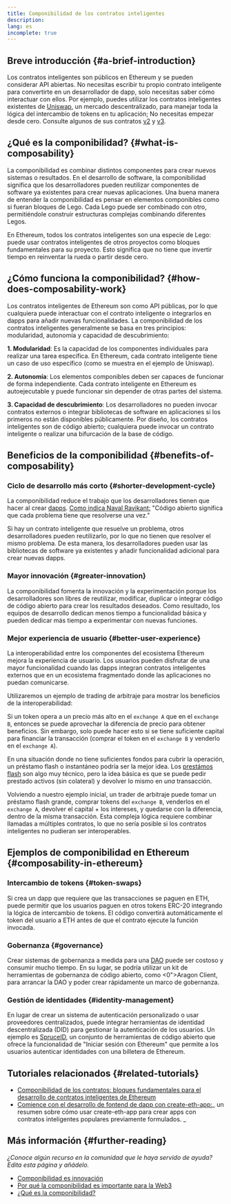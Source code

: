 ```yaml
---
title: Componibilidad de los contratos inteligentes
description:
lang: es
incomplete: true
---
```


## Breve introducción {#a-brief-introduction}

Los contratos inteligentes son públicos en Ethereum y se pueden considerar API abiertas. No necesitas escribir tu propio contrato inteligente para convertirte en un desarrollador de dapp, solo necesitas saber cómo interactuar con ellos. Por ejemplo, puedes utilizar los contratos inteligentes existentes de [Uniswap](https://uniswap.exchange/swap), un mercado descentralizado, para manejar toda la lógica del intercambio de tokens en tu aplicación; No necesitas empezar desde cero. Consulte algunos de sus contratos [v2](https://github.com/Uniswap/uniswap-v2-core/tree/master/contracts) y [v3](https://github.com/Uniswap/uniswap-v3-core/tree/main/contracts).

## ¿Qué es la componibilidad? {#what-is-composability}

La componibilidad es combinar distintos componentes para crear nuevos sistemas o resultados. En el desarrollo de software, la componibilidad significa que los desarrolladores pueden reutilizar componentes de software ya existentes para crear nuevas aplicaciones. Una buena manera de entender la componibilidad es pensar en elementos componibles como si fueran bloques de Lego. Cada Lego puede ser combinado con otro, permitiéndole construir estructuras complejas combinando diferentes Legos.

En Ethereum, todos los contratos inteligentes son una especie de Lego: puede usar contratos inteligentes de otros proyectos como bloques fundamentales para su proyecto. Esto significa que no tiene que invertir tiempo en reinventar la rueda o partir desde cero.

## ¿Cómo funciona la componibilidad? {#how-does-composability-work}

Los contratos inteligentes de Ethereum son como API públicas, por lo que cualquiera puede interactuar con el contrato inteligente o integrarlos en dapps para añadir nuevas funcionalidades. La componibilidad de los contratos inteligentes generalmente se basa en tres principios: modularidad, autonomía y capacidad de descubrimiento:

**1. Modularidad**: Es la capacidad de los componentes individuales para realizar una tarea específica. En Ethereum, cada contrato inteligente tiene un caso de uso específico (como se muestra en el ejemplo de Uniswap).

**2. Autonomía**: Los elementos componibles deben ser capaces de funcionar de forma independiente. Cada contrato inteligente en Ethereum es autoejecutable y puede funcionar sin depender de otras partes del sistema.

**3. Capacidad de descubrimiento**: Los desarrolladores no pueden invocar contratos externos o integrar bibliotecas de software en aplicaciones si los primeros no están disponibles públicamente. Por diseño, los contratos inteligentes son de código abierto; cualquiera puede invocar un contrato inteligente o realizar una bifurcación de la base de código.

## Beneficios de la componibilidad {#benefits-of-composability}

### Ciclo de desarrollo más corto {#shorter-development-cycle}

La componibilidad reduce el trabajo que los desarrolladores tienen que hacer al crear [dapps](/dapps/#what-are-dapps). [Como indica Naval Ravikant:](https://twitter.com/naval/status/1444366754650656770) "Código abierto significa que cada problema tiene que resolverse una vez."

Si hay un contrato inteligente que resuelve un problema, otros desarrolladores pueden reutilizarlo, por lo que no tienen que resolver el mismo problema. De esta manera, los desarrolladores pueden usar las bibliotecas de software ya existentes y añadir funcionalidad adicional para crear nuevas dapps.

### Mayor innovación {#greater-innovation}

La componibilidad fomenta la innovación y la experimentación porque los desarrolladores son libres de reutilizar, modificar, duplicar o integrar código de código abierto para crear los resultados deseados. Como resultado, los equipos de desarrollo dedican menos tiempo a funcionalidad básica y pueden dedicar más tiempo a experimentar con nuevas funciones.

### Mejor experiencia de usuario {#better-user-experience}

La interoperabilidad entre los componentes del ecosistema Ethereum mejora la experiencia de usuario. Los usuarios pueden disfrutar de una mayor funcionalidad cuando las dapps integran contratos inteligentes externos que en un ecosistema fragmentado donde las aplicaciones no puedan comunicarse.

Utilizaremos un ejemplo de trading de arbitraje para mostrar los beneficios de la interoperabilidad:

Si un token opera a un precio más alto en el `exchange A` que en el `exchange B`, entonces se puede aprovechar la diferencia de precio para obtener beneficios. Sin embargo, solo puede hacer esto si se tiene suficiente capital para financiar la transacción (comprar el token en el `exchange B` y venderlo en el `exchange A`).

En una situación donde no tiene suficientes fondos para cubrir la operación, un préstamo flash o instantáneo podría ser la mejor idea. Los [prestámos flash](/defi/#flash-loans) son algo muy técnico, pero la idea básica es que se puede pedir prestado activos (sin colateral) y devolver lo mismo en _una_ transacción.

Volviendo a nuestro ejemplo inicial, un trader de arbitraje puede tomar un préstamo flash grande, comprar tokens del `exchange B`, venderlos en el `exchange A`, devolver el capital + los intereses, y quedarse con la diferencia, dentro de la misma transacción. Esta compleja lógica requiere combinar llamadas a múltiples contratos, lo que no sería posible si los contratos inteligentes no pudieran ser interoperables.

## Ejemplos de componibilidad en Ethereum {#composability-in-ethereum}

### Intercambio de tokens {#token-swaps}

Si crea un dapp que requiere que las transacciones se paguen en ETH, puede permitir que los usuarios paguen en otros tokens ERC-20 integrando la lógica de intercambio de tokens. El código convertirá automáticamente el token del usuario a ETH antes de que el contrato ejecute la función invocada.

### Gobernanza {#governance}

Crear sistemas de gobernanza a medida para una [DAO](/dao/) puede ser costoso y consumir mucho tiempo. En su lugar, se podría utilizar un kit de herramientas de gobernanza de código abierto, como <0">Aragon Client</a>, para arrancar la DAO y poder crear rápidamente un marco de gobernanza.

### Gestión de identidades {#identity-management}

En lugar de crear un sistema de autenticación personalizado o usar proveedores centralizados, puede integrar herramientas de identidad descentralizada (DID) para gestionar la autenticación de los usuarios. Un ejemplo es [SpruceID](https://www.spruceid.com/), un conjunto de herramientas de código abierto que ofrece la funcionalidad de "Iniciar sesión con Ethereum" que permite a los usuarios autenticar identidades con una billetera de Ethereum.

## Tutoriales relacionados {#related-tutorials}

- [Componibilidad de los contratos: bloques fundamentales para el desarrollo de contratos inteligentes de Ethereum](https://www.decentlabs.io/blog/contract-composability-the-building-blocks-of-ethereum-smart-contract-development)
- [Comience con el desarrollo de fontend de dapp con create-eth-app:](/developers/tutorials/kickstart-your-dapp-frontend-development-wth-create-eth-app/)_ un resumen sobre cómo usar create-eth-app para crear apps con contratos inteligentes populares previamente formulados. _

## Más información {#further-reading}

_¿Conoce algún recurso en la comunidad que le haya servido de ayuda? Edita esta página y añádelo._

- [Componibilidad es innovación](https://future.a16z.com/how-composability-unlocks-crypto-and-everything-else/)
- [Por qué la componibilidad es importante para la Web3](https://hackernoon.com/why-composability-matters-for-web3)
- [¿Qué es la componibilidad?](https://blog.aragon.org/what-is-composability/#:~:text=Aragon,connect%20to%20every%20other%20piece.)
